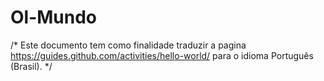 # Ol-Mundo
 /*
 Este documento tem como finalidade traduzir  a pagina https://guides.github.com/activities/hello-world/
 para o idioma Português (Brasil).
 */
